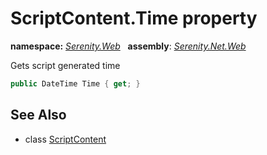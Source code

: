 # ScriptContent.Time property
**namespace:** *[Serenity.Web](../../README.md#serenity.web-namespace)*   **assembly**: *[Serenity.Net.Web](../../README.md)*

Gets script generated time

```csharp
public DateTime Time { get; }
```

## See Also

* class [ScriptContent](../ScriptContent.md)
